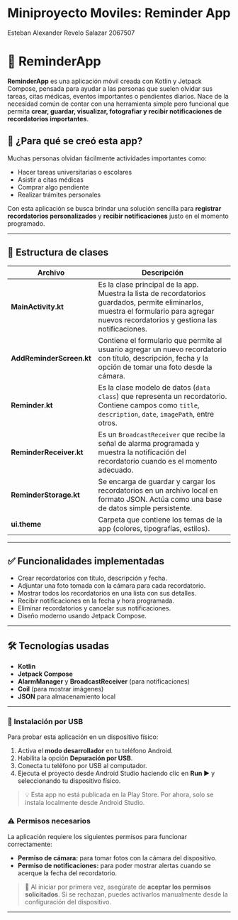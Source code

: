 # Miniproyecto Moviles: Reminder App

Esteban Alexander Revelo Salazar 2067507

# 📝 ReminderApp

**ReminderApp** es una aplicación móvil creada con Kotlin y Jetpack Compose, pensada para ayudar a las personas que suelen olvidar sus tareas, citas médicas, eventos importantes o pendientes diarios. Nace de la necesidad común de contar con una herramienta simple pero funcional que permita **crear, guardar, visualizar, fotografiar y recibir notificaciones de recordatorios importantes**.

## 🎯 ¿Para qué se creó esta app?

Muchas personas olvidan fácilmente actividades importantes como:
- Hacer tareas universitarias o escolares
- Asistir a citas médicas
- Comprar algo pendiente
- Realizar trámites personales

Con esta aplicación se busca brindar una solución sencilla para **registrar recordatorios personalizados** y **recibir notificaciones** justo en el momento programado.

---

## 📁 Estructura de clases

| Archivo | Descripción |
|--------|-------------|
| **MainActivity.kt** | Es la clase principal de la app. Muestra la lista de recordatorios guardados, permite eliminarlos, muestra el formulario para agregar nuevos recordatorios y gestiona las notificaciones. |
| **AddReminderScreen.kt** | Contiene el formulario que permite al usuario agregar un nuevo recordatorio con título, descripción, fecha y la opción de tomar una foto desde la cámara. |
| **Reminder.kt** | Es la clase modelo de datos (`data class`) que representa un recordatorio. Contiene campos como `title`, `description`, `date`, `imagePath`, entre otros. |
| **ReminderReceiver.kt** | Es un `BroadcastReceiver` que recibe la señal de alarma programada y muestra la notificación del recordatorio cuando es el momento adecuado. |
| **ReminderStorage.kt** | Se encarga de guardar y cargar los recordatorios en un archivo local en formato JSON. Actúa como una base de datos simple persistente. |
| **ui.theme** | Carpeta que contiene los temas de la app (colores, tipografías, estilos). |

---

## ✅ Funcionalidades implementadas

- Crear recordatorios con título, descripción y fecha.
- Adjuntar una foto tomada con la cámara para cada recordatorio.
- Mostrar todos los recordatorios en una lista con sus detalles.
- Recibir notificaciones en la fecha y hora programada.
- Eliminar recordatorios y cancelar sus notificaciones.
- Diseño moderno usando Jetpack Compose.

---

## 🛠️ Tecnologías usadas

- **Kotlin**
- **Jetpack Compose**
- **AlarmManager** y **BroadcastReceiver** (para notificaciones)
- **Coil** (para mostrar imágenes)
- **JSON** para almacenamiento local

---

### 📲 Instalación por USB
Para probar esta aplicación en un dispositivo físico:

1. Activa el **modo desarrollador** en tu teléfono Android.
2. Habilita la opción **Depuración por USB**.
3. Conecta tu teléfono por USB al computador.
4. Ejecuta el proyecto desde Android Studio haciendo clic en **Run ▶** y seleccionando tu dispositivo físico.

> 💡 Esta app no está publicada en la Play Store. Por ahora, solo se instala localmente desde Android Studio.

### ⚠️ Permisos necesarios
La aplicación requiere los siguientes permisos para funcionar correctamente:

- **Permiso de cámara:** para tomar fotos con la cámara del dispositivo.
- **Permiso de notificaciones:** para poder mostrar alertas cuando se acerque la fecha del recordatorio.

> 📌 Al iniciar por primera vez, asegúrate de **aceptar los permisos solicitados**. Si se rechazan, puedes activarlos manualmente desde la configuración del dispositivo.

---